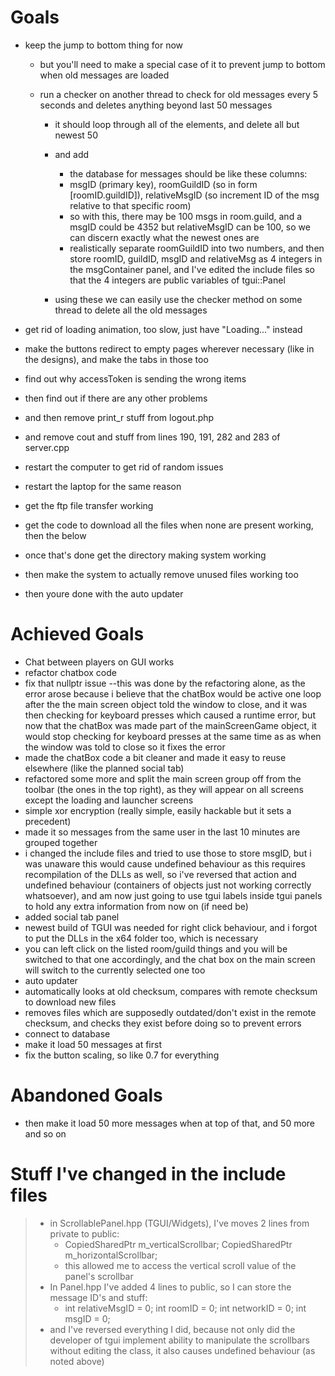 # Goals

- keep the jump to bottom thing for now

  - but you'll need to make a special case of it to prevent jump to bottom when old messages are loaded

  - run a checker on another thread to check for old messages every 5 seconds and deletes anything beyond last 50 messages

    - it should loop through all of the elements, and delete all but newest 50

    - and add

      - the database for messages should be like these columns: 

      + msgID (primary key), roomGuildID (so in form [roomID.guildID]), relativeMsgID (so increment ID of the msg relative to that specific room)

      - so with this, there may be 100 msgs in room.guild, and a msgID could be 4352 but relativeMsgID can be 100, so we can discern exactly what the newest ones are
      - realistically separate roomGuildID into two numbers, and then store roomID, guildID, msgID and relativeMsg as 4 integers in the msgContainer panel, and I've edited the include files so that the 4 integers are public variables of tgui::Panel

    - using these we can easily use the checker method on some thread to delete all the old messages

- get rid of loading animation, too slow, just have "Loading..." instead
- make the buttons redirect to empty pages wherever necessary (like in the designs), and make the tabs in those too
- find out why accessToken is sending
   the wrong items
- then find out if there are any other
   problems
- and then remove print_r stuff from logout.php
- and remove cout and stuff from lines 190, 191, 282 and 283 of server.cpp
- restart the computer to get rid of random issues
- restart the laptop for the same reason
- get the ftp file transfer working
- get the code to download all the files when none are present working, then the below
- once that's done get the directory making system working
- then make the system to actually remove unused files working too
- then youre done with the auto updater

# Achieved Goals

- Chat between players on GUI works
- refactor chatbox code
- fix that nullptr issue --this was done by the refactoring alone, as the error arose because i believe that the chatBox would be active one loop after the the main screen object told the window to close, and it was then checking for keyboard presses which caused a runtime error, but now that the chatBox was made part of the mainScreenGame object, it would stop checking for keyboard presses at the same time as as when the window was told to close so it fixes the error
- made the chatBox code a bit cleaner and made it easy to reuse elsewhere (like the planned social tab)
- refactored some more and split the main screen group off from the toolbar (the ones in the top right), as they will appear on all screens except the loading and launcher screens
- simple xor encryption (really simple, easily hackable but it sets a precedent)
- made it so messages from the same user in the last 10 minutes are grouped together
- i changed the include files and tried to use those to store msgID, but i was unaware this would cause undefined behaviour as this requires recompilation of the DLLs as well, so i've reversed that action and undefined behaviour (containers of objects just not working correctly whatsoever), and am now just going to use tgui labels inside tgui panels to hold any extra information from now on (if need be)
- added social tab panel
- newest build of TGUI was needed for right click behaviour, and i forgot to put the DLLs in the x64 folder too, which is necessary
- you can left click on the listed room/guild things and you will be switched to that one accordingly, and the chat box on the main screen will switch to the currently selected one too
- auto updater
- automatically looks at old checksum, compares with remote checksum to download new files
- removes files which are supposedly outdated/don't exist in the remote checksum, and checks they exist before doing so to prevent errors
- connect to database
- make it load 50 messages at first
- fix the button scaling, so like 0.7 for everything

# Abandoned Goals

- then make it load 50 more messages when at top of that, and 50 more and so on

# Stuff I've changed in the include files

> - in ScrollablePanel.hpp (TGUI/Widgets), I've moves 2 lines from private to public:
>   - CopiedSharedPtr<ScrollbarChildWidget> m_verticalScrollbar;
>  CopiedSharedPtr<ScrollbarChildWidget> m_horizontalScrollbar;
>   - this allowed me to access the vertical scroll value of the panel's scrollbar
> - In Panel.hpp I've added 4 lines to public, so I can store the message ID's and stuff:
>   - int relativeMsgID = 0;
>  int roomID = 0;
>  int networkID = 0;
>  int msgID = 0;
> - and I've reversed everything I did, because not only did the developer of tgui implement ability to manipulate the scrollbars without editing the class, it also causes undefined behaviour (as noted above)